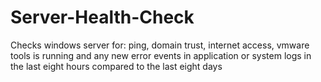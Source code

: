 # Server-Health-Check
Checks windows server for: ping, domain trust, internet access, vmware tools is running and any new error events in application or system logs in the last eight hours compared to the last eight days
